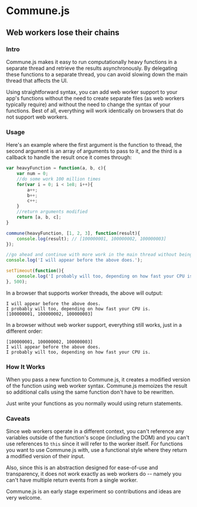 # Commune.js
## Web workers lose their chains

### Intro
Commune.js makes it easy to run computationally heavy functions in a separate thread and retrieve the results asynchronously. By delegating these functions to a separate thread, you can avoid slowing down the main thread that affects the UI.

Using straightforward syntax, you can add web worker support to your app's functions without the need to create separate files (as web workers typically require) and without the need to change the syntax of your functions. Best of all, everything will work identically on browsers that do not support web workers.


### Usage
Here's an example where the first argument is the function to thread, the second argument is an array of arguments to pass to it, and the third is a callback to handle the result once it comes through:

```javascript
var heavyFunction = function(a, b, c){
    var num = 0;
    //do some work 100 million times
    for(var i = 0; i < 1e8; i++){
        a++;
        b++;
        c++;
    }
    //return arguments modified
    return [a, b, c];
}

commune(heavyFunction, [1, 2, 3], function(result){
    console.log(result); // [100000001, 100000002, 100000003]
});

//go ahead and continue with more work in the main thread without being held up:
console.log('I will appear before the above does.');

setTimeout(function(){
    console.log('I probably will too, depending on how fast your CPU is.');
}, 500);

```

In a browser that supports worker threads, the above will output:

```
I will appear before the above does.
I probably will too, depending on how fast your CPU is.
[100000001, 100000002, 100000003]
```

In a browser without web worker support, everything still works, just in a different order:

```
[100000001, 100000002, 100000003]
I will appear before the above does.
I probably will too, depending on how fast your CPU is.
```


### How It Works
When you pass a new function to Commune.js, it creates a modified version of the function using web worker syntax. Commune.js memoizes the result so additional calls using the same function don't have to be rewritten.

Just write your functions as you normally would using return statements.


### Caveats
Since web workers operate in a different context, you can't reference any variables outside of the function's scope (including the DOM) and you can't use references to `this` since it will refer to the worker itself. For functions you want to use Commune.js with, use a functional style where they return a modified version of their input.

Also, since this is an abstraction designed for ease-of-use and transparency, it does not work exactly as web workers do -- namely you can't have multiple return events from a single worker.

Commune.js is an early stage experiment so contributions and ideas are very welcome.
